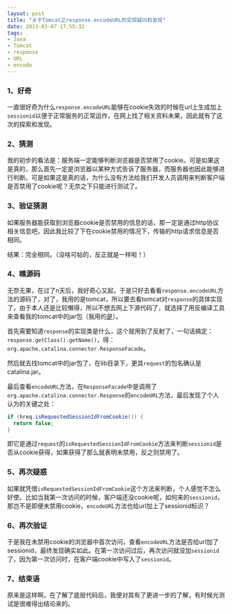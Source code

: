 ```yaml
---
layout: post
title: "关于Tomcat之response.encodeURL的实现疑问和发现"
date: 2013-03-07 17:55:32
tags: 
- Java
- Tomcat
- response
- URL
- encode
---
```


### 1、好奇

一直很好奇为什么`response.encodeURL`能够在cookie失效的时候在url上生成加上`sessionid`以便于正常服务的正常运作，在网上找了相关资料未果，因此就有了这次的探索和发现。

<!--more-->

### 2、猜测

我的初步的看法是：服务端一定能够判断浏览器是否禁用了cookie。可是如果这是真的，那么首先一定是浏览器以某种方式告诉了服务器，而服务器也因此能够进行判断。可是如果这是真的话，为什么没有方法给我们开发人员调用来判断客户端是否禁用了cookie呢？无奈之下只能进行测试了。

### 3、验证猜测

如果服务器能获取到浏览器cookie是否禁用的信息的话，那一定是通过http协议相关信息吧，因此我比较了下在cookie禁用的情况下，传输的http请求信息是否相同。

结果：完全相同。（没啥可帖的，反正就是一样啦！）

### 4、瞧源码

无奈无果，在过了n天后，我好奇心又起，于是只好去看看`response.encodeURL`方法的源码了，对了，我用的是tomcat，所以要去看tomcat对`response`的具体实现了，由于本人还是比较懒得，所以不想去网上下源代码了，就选择了用反编译工具来查看我的tomcat中的jar包（我用的[是](http://java.decompiler.free.fr/?q=jdgui)）。

首先需要知道`response`的实现类是什么，这个就用到了反射了，一句话搞定：`response.getClass().getName()`，得：`org.apache.catalina.connector.ResponseFacade`。

然后就去找tomcat中的jar包了，在lib目录下，更具`request`的包名确认是catalina.jar。

最后查看`encodeURL`方法，在`ResponseFacade`中是调用了`org.apache.catalina.connector.Response`的`encodeURL`方法，最后发现了个人认为的关键之处：

```java
if (hreq.isRequestedSessionIdFromCookie()) {
  return false;
}
```

即它是通过`request`的`isRequestedSessionIdFromCookie`方法来判断`sessionid`是否从cookie获得，如果获得了那么就表明未禁用，反之则禁用了。

### 5、再次疑惑

如果就凭借`isRequestedSessionIdFromCookie`这个方法来判断，个人感觉不怎么好使。比如当我第一次访问的时候，客户端还没cookie呢，如何来的`sessionid`，那岂不是即便未禁用cookie，`encodeUR`L方法也给url加上了sessionid标识？

### 6、再次验证

于是我在未禁用cookie的浏览器中首次访问，查看`encodeURL`方法是否给url加了sessionid，最终发现确实如此。在第一次访问过后，再次访问就没加`sessionid`了，因为第一次访问时，在客户端cookie中写入了`sessionid`。

### 7、结束语

原来是这样啊，在了解了底层代码后，我便对其有了更进一步的了解，有时候光测试是很难得出结论来的。